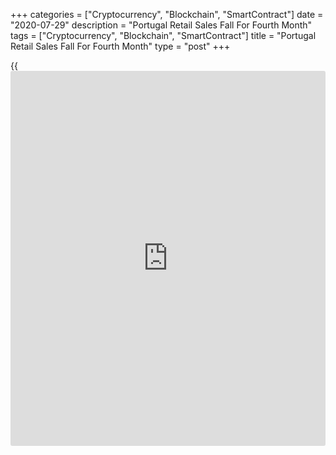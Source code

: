 +++
categories = ["Cryptocurrency", "Blockchain", "SmartContract"]
date = "2020-07-29"
description = "Portugal Retail Sales Fall For Fourth Month"
tags = ["Cryptocurrency", "Blockchain", "SmartContract"]
title = "Portugal Retail Sales Fall For Fourth Month"
type = "post"
+++

{{<iframe id="large-banner" src="https://www.bounty.group/#slide=23.0" width="100%" height="600" scrolling="no" style="border: 0px solid rgb(216, 221, 230); border-radius: 3px;">}}

Portugal's retail sales declined for the fourth month in a row in June,
though at a softer pace, figures from Statistics Portugal showed on
Wednesday.

Retail sales fell 6.6 percent year-on-year in June, following an 11.9
percent decrease in May. Sales fell for the fourth straight month.

On a month-on-month basis, retail sales increased 4.4 percent in June,
after a 14.7 percent rise in the preceding month. Sales rose for second
month in a row.

In the second quarter, retail sales declined 13.6 percent yearly and
rose 2.2 percent from the previous quarter.

For comments and feedback [contact](https://www.playgroundfx.com/contact/): editorial@rtt[news](https://www.letsplayfx.com/blog/forex-news-website/).com

[Economic News][1]

 **What parts of the world are seeing the best (and worst) economic
performances lately? Click[here][2] to check out our [Econ Scorecard][2]
and find out! See up-to-the-moment [ranking](https://www.playgroundfx.com/blog/crypto-exchange-ranking/)s for the best and worst
performers in [GDP][3], [unemployment rate][4], [inflation][5] and much
more.**

   1. www.rtt[news](https://www.letsplayfx.com/blog/forex-news-website/).com/Content/EconomicNews.aspx
   2. www.rtt[news](https://www.letsplayfx.com/blog/forex-news-website/).com/economic-scorecard/world-rank/industrial-production/highest-performance.aspx
   3. www.rtt[news](https://www.letsplayfx.com/blog/forex-news-website/).com/economic-scorecard/world-rank/GDP/highest-performance.aspx
   4. www.rtt[news](https://www.letsplayfx.com/blog/forex-news-website/).com/economic-scorecard/world-rank/unemployment-rate/lowest-performance.aspx
   5. www.rtt[news](https://www.letsplayfx.com/blog/forex-news-website/).com/economic-scorecard/world-rank/CPI/highest-performance.aspx